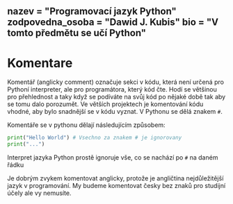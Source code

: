 nazev = "Programovací jazyk Python"
zodpovedna_osoba = "Dawid J. Kubis"
bio = "V tomto předmětu se učí Python"
---
# Komentare

Komentář (anglicky comment) označuje sekci v kódu, která není určená pro Pythoní interpreter, ale pro programátora, který kód čte. Hodí se většinou pro přehlednost a taky když se podíváte na svůj kód po nějaké době tak aby se tomu dalo porozumět.
Ve větších projektech je komentování kódu vhodné, aby bylo snadnější se v kódu vyznat. V Pythonu se dělá znakem `#`.

Komentáře se v pythonu dělají následujícím způsobem:
```python
print("Hello World") # Vsechno za znakem # je ignorovany
print("...")
```
Interpret jazyka Python prostě ignoruje vše, co se nachází po `#` na daném řádku

Je dobrým zvykem komentovat anglicky, protože je angličtina nejdůležitější jazyk v programování.
My budeme komentovat česky bez znaků pro studijní účely ale vy nemusíte.
